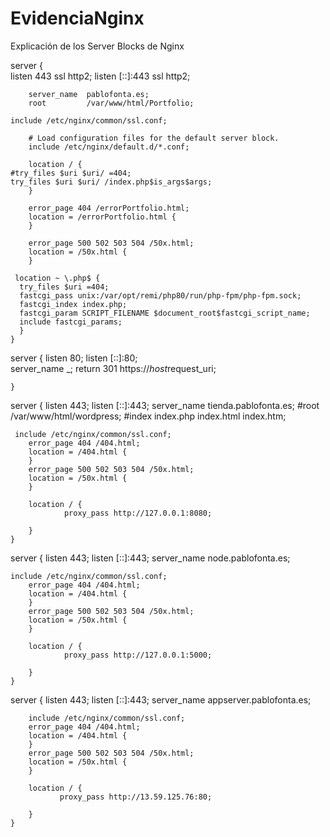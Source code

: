 # EvidenciaNginx
Explicación de los Server Blocks de Nginx

server {                
	listen 443 ssl http2;
	listen       [::]:443 ssl http2;

        server_name  pablofonta.es;
        root         /var/www/html/Portfolio;

	include /etc/nginx/common/ssl.conf;	 
    	
        # Load configuration files for the default server block.
        include /etc/nginx/default.d/*.conf;

        location / {
	#try_files $uri $uri/ =404;
	try_files $uri $uri/ /index.php$is_args$args;
        }

        error_page 404 /errorPortfolio.html;
        location = /errorPortfolio.html {
        }

        error_page 500 502 503 504 /50x.html;
        location = /50x.html {
        }
	
	 location ~ \.php$ {
      try_files $uri =404;
      fastcgi_pass unix:/var/opt/remi/php80/run/php-fpm/php-fpm.sock;
      fastcgi_index index.php;
      fastcgi_param SCRIPT_FILENAME $document_root$fastcgi_script_name;
      include fastcgi_params;
      }
    }


server {
        listen       80;
        listen       [::]:80;                
        server_name _;
	return 301 https://$host$request_uri;

    }

server {
        listen       443;
        listen       [::]:443;
        server_name  tienda.pablofonta.es;
        #root         /var/www/html/wordpress;
        #index index.php  index.html index.htm;

	 include /etc/nginx/common/ssl.conf;
        error_page 404 /404.html;
        location = /404.html {
        }
        error_page 500 502 503 504 /50x.html;
        location = /50x.html {
        }

        location / {
                proxy_pass http://127.0.0.1:8080;
                                                               
        }
    }

server {
        listen       443;
        listen       [::]:443;
        server_name  node.pablofonta.es;
        
 	include /etc/nginx/common/ssl.conf;
        error_page 404 /404.html;
        location = /404.html {
        }
        error_page 500 502 503 504 /50x.html;
        location = /50x.html {
        }

        location / {
                proxy_pass http://127.0.0.1:5000;

        }
    }

server {
        listen       443;
        listen       [::]:443;
        server_name  appserver.pablofonta.es;

        include /etc/nginx/common/ssl.conf;
        error_page 404 /404.html;
        location = /404.html {
        }
        error_page 500 502 503 504 /50x.html;
        location = /50x.html {
        }

        location / {
               proxy_pass http://13.59.125.76:80;
	
        }
    }
